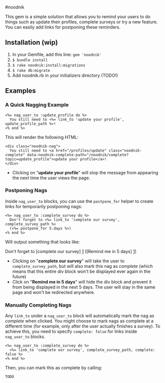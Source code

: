#noodnik

This gem is a simple solution that allows you to remind your users to do things such as update their profiles, complete surveys or try a new feature. You can easily add links for postponing these reminders.

## Installation (wip)

1. In your Gemfile, add this line: ```gem 'noodnik'```
2. ```$ bundle install```
3. ```$ rake noodnik:install:migrations```
4. ```$ rake db:migrate```
5. Add noodnik.rb in your initializers directory (TODO!)

## Examples

### A Quick Nagging Example

    <%= nag_user_to :update_profile do %>
      You still need to <%= link_to 'update your profile', update_profile_path %>!
    <% end %>

This will render the following HTML:
   
    <div class="noodnik-nag"> 
      You still need to <a href="/profiles/update" class="noodnik-complete" data-noodnik-complete-path="/noodnik/complete?topic=update_profile">update your profile</a>!
    </div>

- Clicking on "**update your profile**" will stop the message from appearing the next time the user views the page.

### Postponing Nags

Inside ```nag_user_to``` blocks, you can use the ```postpone_for``` helper to create links for temporarily postponing nags:

    <%= nag_user_to :complete_survey do %>
      Don't forget to <%= link_to 'complete our survey', complete_survey_path %> 
      (<%= postpone_for 5.days %>)      
    <% end %>

Will output something that looks like:

Don't forget to [complete our survey] [1] ([Remind me in 5 days] [1])

- Clicking on "**complete our survey**" will take the user to ```complete_survey_path```, but will also mark this nag as *complete* (which means that this entire div block won't be displayed ever again in the future)
- Click on "**Remind me in 5 days**" will hide the div block and prevent it from being displayed in the next 5 days. The user will stay in the same page and won't be redirected anywhere.

### Manually Completing Nags

Any ```link_to``` under a ```nag_user_to``` block will automatically mark the nag as *complete* when clicked. You might choose to mark nags as complete at a different time (for example, only after the user actually finishes a survey).
To achieve this, you need to specify ```complete: false``` for links inside ```nag_user_to``` blocks.

    <%= nag_user_to :complete_survey do %>
      <%= link_to 'complete our survey', complete_survey_path, complete: false %>
    <% end %>

Then, you can mark this as complete by calling:

    TODO

  [1]: http://www.example.com/complete_survey
